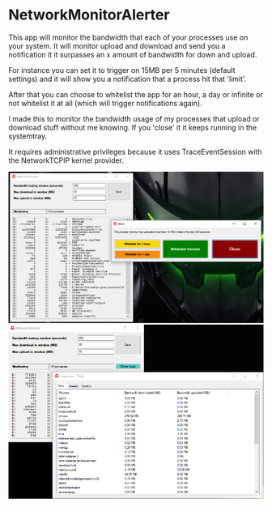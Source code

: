 # NetworkMonitorAlerter

This app will monitor the bandwidth that each of your processes use on your system. It will monitor upload and download and send you a notification it it surpasses an x amount of bandwidth for down and upload.

For instance you can set it to trigger on 15MB per 5 minutes (default settings) and it will show you a notification that a process hit that 'limit'.

After that you can choose to whitelist the app for an hour, a day or infinite or not whitelist it at all (which will trigger notifications again).

I made this to monitor the bandwidth usage of my processes that upload or download stuff without me knowing. If you 'close' it it keeps running in the systemtray.

It requires administrative privileges because it uses TraceEventSession with the NetworkTCPIP kernel provider.

![NetworkMonitorAlerter screenshot](https://github.com/b03tz/NetworkMonitorAlerter/blob/master/assets/screenshot.png)
![NetworkMonitorAlerter screenshot 2](https://github.com/b03tz/NetworkMonitorAlerter/blob/master/assets/screenshot2.png)
